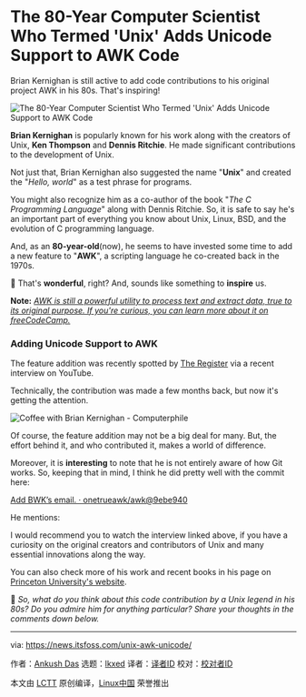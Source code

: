 [#]: subject: "The 80-Year Computer Scientist Who Termed 'Unix' Adds Unicode Support to AWK Code"
[#]: via: "https://news.itsfoss.com/unix-awk-unicode/"
[#]: author: "Ankush Das https://news.itsfoss.com/author/ankush/"
[#]: collector: "lkxed"
[#]: translator: " "
[#]: reviewer: " "
[#]: publisher: " "
[#]: url: " "

The 80-Year Computer Scientist Who Termed 'Unix' Adds Unicode Support to AWK Code
======
Brian Kernighan is still active to add code contributions to his original project AWK in his 80s. That's inspiring!

![The 80-Year Computer Scientist Who Termed 'Unix' Adds Unicode Support to AWK Code][1]

**Brian Kernighan** is popularly known for his work along with the creators of Unix, **Ken Thompson** and **Dennis Ritchie**. He made significant contributions to the development of Unix.

Not just that, Brian Kernighan also suggested the name "**Unix**" and created the "*Hello, world*" as a test phrase for programs.

You might also recognize him as a co-author of the book "*The C Programming Language*" along with Dennis Ritchie. So, it is safe to say he's an important part of everything you know about Unix, Linux, BSD, and the evolution of C programming language.

And, as an **80-year-old**(now), he seems to have invested some time to add a new feature to "**AWK**", a scripting language he co-created back in the 1970s.

💙 That's **wonderful**, right? And, sounds like something to **inspire** us.

**Note:** *[AWK is still a powerful utility to process text and extract data, true to its original purpose. If you're curious, you can learn more about it on freeCodeCamp.][2]*

### Adding Unicode Support to AWK

The feature addition was recently spotted by [The Register][3] via a recent interview on YouTube.

Technically, the contribution was made a few months back, but now it's getting the attention.

![Coffee with Brian Kernighan - Computerphile][4]

Of course, the feature addition may not be a big deal for many. But, the effort behind it, and who contributed it, makes a world of difference.

Moreover, it is **interesting** to note that he is not entirely aware of how Git works. So, keeping that in mind, I think he did pretty well with the commit here:

[Add BWK’s email. · onetrueawk/awk@9ebe940][5]

He mentions:

I would recommend you to watch the interview linked above, if you have a curiosity on the original creators and contributors of Unix and many essential innovations along the way.

You can also check more of his work and recent books in his page on [Princeton University's website][6].

💬 *So, what do you think about this code contribution by a Unix legend in his 80s? Do you admire him for anything particular? Share your thoughts in the comments down below.*

--------------------------------------------------------------------------------

via: https://news.itsfoss.com/unix-awk-unicode/

作者：[Ankush Das][a]
选题：[lkxed][b]
译者：[译者ID](https://github.com/译者ID)
校对：[校对者ID](https://github.com/校对者ID)

本文由 [LCTT](https://github.com/LCTT/TranslateProject) 原创编译，[Linux中国](https://linux.cn/) 荣誉推出

[a]: https://news.itsfoss.com/author/ankush/
[b]: https://github.com/lkxed
[1]: https://news.itsfoss.com/content/images/size/w1200/2022/08/brian-awk-creator.jpg
[2]: https://www.freecodecamp.org/news/the-linux-awk-command-linux-and-unix-usage-syntax-examples/
[3]: https://www.theregister.com/2022/08/23/universal_unix_tool_awk_gets/
[4]: https://youtu.be/GNyQxXw_oMQ
[5]: https://github.com/onetrueawk/awk/commit/9ebe940cf3c652b0e373634d2aa4a00b8395b636
[6]: https://www.cs.princeton.edu/~bwk/
